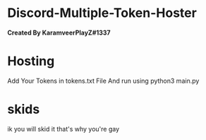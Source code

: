 # Discord-Multiple-Token-Hoster

**Created By KaramveerPlayZ#1337**

# Hosting
Add Your Tokens in tokens.txt File And run using python3 main.py

# skids
ik you will skid it that's why you're gay
